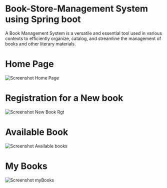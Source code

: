# Book-Store-Management System using Spring boot
A Book Management System is a versatile and essential tool used in various contexts to efficiently organize, catalog, and streamline the management of books and other literary materials.
# Home Page
![Screenshot Home Page](https://github.com/Saifullah00/Book-Store-Management/assets/78204201/de9e81ae-2f74-4e57-af83-78c0ac356b81)
# Registration for a New book
![Screenshot New Book Rgt](https://github.com/Saifullah00/Book-Store-Management/assets/78204201/30231fc2-2fde-4445-8e6a-1edacb290e04)
# Available Book
![Screenshot Available books](https://github.com/Saifullah00/Book-Store-Management/assets/78204201/3ef02362-e6d1-4ceb-a3c5-88169dd460a2)
# My Books
![Screenshot myBooks](https://github.com/Saifullah00/Book-Store-Management/assets/78204201/f22fbc24-b8dd-4313-9e2a-7c33657a501b)
